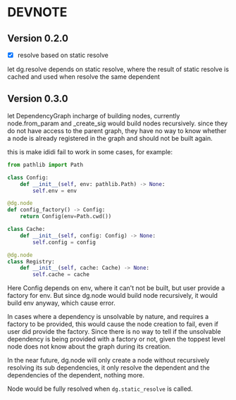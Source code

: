 # DEVNOTE

## Version 0.2.0

- [x] resolve based on static resolve

let dg.resolve depends on static resolve, where the result of static resolve is cached and used when resolve the same dependent

## Version 0.3.0

let DependencyGraph incharge of building nodes, currently node.from_param and _create_sig would build nodes recursively.
since they do not have access to the parent graph, they have no way to know whether a node is already registered in the graph and should not be built again.

this is make ididi fail to work in some cases, for example:

```python
from pathlib import Path

class Config:
    def __init__(self, env: pathlib.Path) -> None:
        self.env = env

@dg.node
def config_factory() -> Config:
    return Config(env=Path.cwd())

class Cache:
    def __init__(self, config: Config) -> None:
        self.config = config

@dg.node
class Registry:
    def __init__(self, cache: Cache) -> None:
        self.cache = cache
```

Here Config depends on env, where it can't not be built, but user provide a factory for env.
But since dg.node would build node recursively, it would build env anyway, which cause error.

In cases where a dependency is unsolvable by nature, and requires a factory to be provided, this would cause the node creation to fail, even if user did provide the factory.
Since there is no way to tell if the unsolvable dependency is being provided with a factory or not, given the toppest level node does not know about the graph during its creation.

In the near future, dg.node will only create a node without recursively resolving its sub dependencies, 
it only resolve the dependent and the dependencies of the dependent, nothing more.

Node would be fully resolved when `dg.static_resolve` is called.
